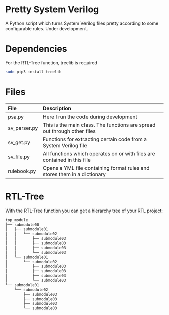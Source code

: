 # Pretty System Verilog
A Python script which turns System Verilog files pretty according to some configurable rules. Under development.
# Dependencies

For the RTL-Tree function, treelib is required

```bash
sudo pip3 install treelib
```
# Files

| File         | Description|
| :-           | :-         |
| psa.py       | Here I run the code during development |
| sv_parser.py | This is the main class. The functions are spread out through other files |
| sv_get.py    | Functions for extracting certain code from a System Verilog file         |
| sv_file.py   | All functions which operates on or with files are contained in this file |
| rulebook.py  | Opens a YML file containing format rules and stores them in a dictionary |

# RTL-Tree

With the RTL-Tree function you can get a hierarchy tree of your RTL project:

```bash
top_module
├── submodule00
│   ├── submodule01
│   │   └── submodule02
│   │       ├── submodule03
│   │       ├── submodule03
│   │       ├── submodule03
│   │       └── submodule03
│   └── submodule01
│       └── submodule02
│           ├── submodule03
│           ├── submodule03
│           ├── submodule03
│           └── submodule03
└── submodule01
    └── submodule02
        ├── submodule03
        ├── submodule03
        ├── submodule03
        └── submodule03
```